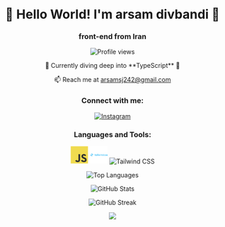 <h1 align="center">👋 Hello World! I'm arsam divbandi 🚀</h1>
<h3 align="center">front-end from Iran</h3>

<p align="center"> 
  <img src="https://komarev.com/ghpvc/?username=Arswm&label=Profile%20views&color=0e75b6&style=flat" alt="Profile views" /> 
</p>

<p align="center">
  🌱 Currently diving deep into **TypeScript** 🚀
</p>

<p align="center"> 
  📫 Reach me at <a href="mailto:naserianali@gmail.com">arsamsj242@gmail.com</a> 
</p>

<h3 align="center">Connect with me:</h3>
<p align="center">
  <a href="https://instagram.com/arswm59" target="blank">
    <img src="https://raw.githubusercontent.com/rahuldkjain/github-profile-readme-generator/master/src/images/icons/Social/instagram.svg" alt="Instagram" height="30" width="40" />
  </a>
</p>

<h3 align="center">Languages and Tools:</h3>
<p align="center"> 
  <img src="https://raw.githubusercontent.com/devicons/devicon/master/icons/javascript/javascript-original.svg" alt="JavaScript" width="40" height="40"/> 
  <img src="https://raw.githubusercontent.com/devicons/devicon/master/icons/tailwindcss/tailwindcss-plain-wordmark.svg" alt="Tailwind CSS" width="40" height="40"/>
  <img src="[https://raw.githubusercontent.com/devicons/devicon/master/icons/tailwindcss/tailwindcss-plain-wordmark.svg](https://www.google.com/url?sa=i&url=https%3A%2F%2Fen.m.wikipedia.org%2Fwiki%2FFile%3ATypescript_logo_2020.svg&psig=AOvVaw0cPqwH25c6zIqnuhe5MAyb&ust=1734439158828000&source=images&cd=vfe&opi=89978449&ved=0CBQQjRxqFwoTCPiW_sCnrIoDFQAAAAAdAAAAABAE)" alt="Tailwind CSS" width="40" height="40"/>
  
</p>

<p align="center">
  <img src="https://github-readme-stats.vercel.app/api/top-langs?username=Arswm&show_icons=true&locale=en&layout=compact" alt="Top Languages" />
</p>

<p align="center">
  <img src="https://github-readme-stats.vercel.app/api?username=Arswm&show_icons=true&locale=en" alt="GitHub Stats" />
</p>

<p align="center">
  <img src="https://github-readme-streak-stats.herokuapp.com/?user=Arswm&" alt="GitHub Streak" />
</p>

<p align="center">
  <img src="scratch.svg" />
</p>
